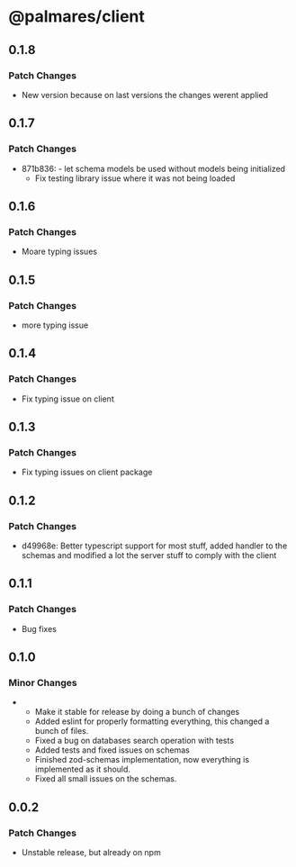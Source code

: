 # @palmares/client

## 0.1.8

### Patch Changes

- New version because on last versions the changes werent applied

## 0.1.7

### Patch Changes

- 871b836: - let schema models be used without models being initialized
  - Fix testing library issue where it was not being loaded

## 0.1.6

### Patch Changes

- Moare typing issues

## 0.1.5

### Patch Changes

- more typing issue

## 0.1.4

### Patch Changes

- Fix typing issue on client

## 0.1.3

### Patch Changes

- Fix typing issues on client package

## 0.1.2

### Patch Changes

- d49968e: Better typescript support for most stuff, added handler to the schemas and modified a lot the server stuff to comply with the client

## 0.1.1

### Patch Changes

- Bug fixes

## 0.1.0

### Minor Changes

- - Make it stable for release by doing a bunch of changes
  - Added eslint for properly formatting everything, this changed a bunch of files.
  - Fixed a bug on databases search operation with tests
  - Added tests and fixed issues on schemas
  - Finished zod-schemas implementation, now everything is implemented as it should.
  - Fixed all small issues on the schemas.

## 0.0.2

### Patch Changes

- Unstable release, but already on npm
